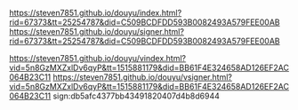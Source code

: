 https://steven7851.github.io/douyu/index.html?rid=67373&tt=25254787&did=C509BCDFDD593B0082493A579FEE00AB
https://steven7851.github.io/douyu/signer.html?rid=67373&tt=25254787&did=C509BCDFDD593B0082493A579FEE00AB

https://steven7851.github.io/douyu/vindex.html?vid=5n8GzMXZxlDv6qyP&tt=1515881179&did=BB61F4E324658AD126EF2AC064B23C11
https://steven7851.github.io/douyu/vsigner.html?vid=5n8GzMXZxlDv6qyP&tt=1515881179&did=BB61F4E324658AD126EF2AC064B23C11
sign:db5afc4377bb43491820407d4b8d6944
